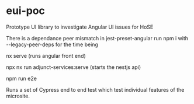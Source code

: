 # eui-poc
Prototype UI library to investigate Angular UI issues for HoSE 

There is a dependance peer mismatch in jest-preset-angular 
run npm i with --legacy-peer-deps for the time being


nx serve  (runs  angular front end) 

npx nx run adjunct-services:serve (starts the nestjs api) 

npm run e2e

Runs a set of Cypress end to end test which test individual features of the microsite.

